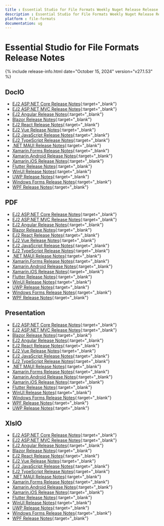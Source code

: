 ```yaml
---
title : Essential Studio for File Formats Weekly Nuget Release Release Notes  
description : Essential Studio for File Formats Weekly Nuget Release Release Notes  
platform : file-formats
documentation: ug
---
```


# Essential Studio for File Formats  Release Notes  

{% include release-info.html date="October 15, 2024" version="v27.1.53" %} 




## DocIO

* [EJ2 ASP.NET Core Release Notes](https://ej2.syncfusion.com/aspnetcore/documentation/release-notes/27.1.53#docio){:target="_blank"}
* [EJ2 ASP.NET MVC Release Notes](https://ej2.syncfusion.com/aspnetmvc/documentation/release-notes/27.1.53#docio){:target="_blank"}
* [EJ2 Angular Release Notes](https://ej2.syncfusion.com/angular/documentation/release-notes/27.1.53#docio){:target="_blank"}
* [Blazor Release Notes](https://blazor.syncfusion.com/documentation/release-notes/27.1.53#docio){:target="_blank"}
* [EJ2 React Release Notes](https://ej2.syncfusion.com/react/documentation/release-notes/27.1.53#docio){:target="_blank"}
* [EJ2 Vue  Release Notes](https://ej2.syncfusion.com/vue/documentation/release-notes/27.1.53#docio){:target="_blank"}
* [EJ2 JavaScript Release Notes](https://ej2.syncfusion.com/javascript/documentation/release-notes/27.1.53#docio){:target="_blank"}
* [EJ2 TypeScript Release Notes](https://ej2.syncfusion.com/documentation/release-notes/27.1.53#docio){:target="_blank"}
* [.NET MAUI Release Notes](/maui/release-notes/v27.1.53#docio){:target="_blank"}
* [Xamarin.Forms Release Notes](/xamarin/release-notes/v27.1.53#docio){:target="_blank"}
* [Xamarin.Android Release Notes](/xamarin-android/release-notes/v27.1.53#docio){:target="_blank"}
* [Xamarin.iOS Release Notes](/xamarin-ios/release-notes/v27.1.53#docio){:target="_blank"}
* [Flutter Release Notes](/flutter/release-notes/v27.1.53#docio){:target="_blank"}
* [WinUI Release Notes](/winui/release-notes/v27.1.53#docio){:target="_blank"}
* [UWP Release Notes](/uwp/release-notes/v27.1.53#docio){:target="_blank"}
* [Windows Forms Release Notes](/windowsforms/release-notes/v27.1.53#docio){:target="_blank"}
* [WPF Release Notes](/wpf/release-notes/v27.1.53#docio){:target="_blank"}



## PDF

* [EJ2 ASP.NET Core Release Notes](https://ej2.syncfusion.com/aspnetcore/documentation/release-notes/27.1.53#pdf){:target="_blank"}
* [EJ2 ASP.NET MVC Release Notes](https://ej2.syncfusion.com/aspnetmvc/documentation/release-notes/27.1.53#pdf){:target="_blank"}
* [EJ2 Angular Release Notes](https://ej2.syncfusion.com/angular/documentation/release-notes/27.1.53#pdf){:target="_blank"}
* [Blazor Release Notes](https://blazor.syncfusion.com/documentation/release-notes/27.1.53#pdf){:target="_blank"}
* [EJ2 React Release Notes](https://ej2.syncfusion.com/react/documentation/release-notes/27.1.53#pdf){:target="_blank"}
* [EJ2 Vue  Release Notes](https://ej2.syncfusion.com/vue/documentation/release-notes/27.1.53#pdf){:target="_blank"}
* [EJ2 JavaScript Release Notes](https://ej2.syncfusion.com/javascript/documentation/release-notes/27.1.53#pdf){:target="_blank"}
* [EJ2 TypeScript Release Notes](https://ej2.syncfusion.com/documentation/release-notes/27.1.53#pdf){:target="_blank"}
* [.NET MAUI Release Notes](/maui/release-notes/v27.1.53#pdf){:target="_blank"}
* [Xamarin.Forms Release Notes](/xamarin/release-notes/v27.1.53#pdf){:target="_blank"}
* [Xamarin.Android Release Notes](/xamarin-android/release-notes/v27.1.53#pdf){:target="_blank"}
* [Xamarin.iOS Release Notes](/xamarin-ios/release-notes/v27.1.53#pdf){:target="_blank"}
* [Flutter Release Notes](/flutter/release-notes/v27.1.53#pdf){:target="_blank"}
* [WinUI Release Notes](/winui/release-notes/v27.1.53#pdf){:target="_blank"}
* [UWP Release Notes](/uwp/release-notes/v27.1.53#pdf){:target="_blank"}
* [Windows Forms Release Notes](/windowsforms/release-notes/v27.1.53#pdf){:target="_blank"}
* [WPF Release Notes](/wpf/release-notes/v27.1.53#pdf){:target="_blank"}


## Presentation

* [EJ2 ASP.NET Core Release Notes](https://ej2.syncfusion.com/aspnetcore/documentation/release-notes/27.1.53#presentation){:target="_blank"}
* [EJ2 ASP.NET MVC Release Notes](https://ej2.syncfusion.com/aspnetmvc/documentation/release-notes/27.1.53#presentation){:target="_blank"}
* [Blazor Release Notes](https://blazor.syncfusion.com/documentation/release-notes/27.1.53#presentation){:target="_blank"}
* [EJ2 Angular Release Notes](https://ej2.syncfusion.com/angular/documentation/release-notes/27.1.53#presentation){:target="_blank"}
* [EJ2 React Release Notes](https://ej2.syncfusion.com/react/documentation/release-notes/27.1.53#presentation){:target="_blank"}
* [EJ2 Vue  Release Notes](https://ej2.syncfusion.com/vue/documentation/release-notes/27.1.53#presentation){:target="_blank"}
* [EJ2 JavaScript Release Notes](https://ej2.syncfusion.com/javascript/documentation/release-notes/27.1.53#presentation){:target="_blank"}
* [EJ2 TypeScript Release Notes](https://ej2.syncfusion.com/documentation/release-notes/27.1.53#presentation){:target="_blank"}
* [.NET MAUI Release Notes](/maui/release-notes/v27.1.53#presentation){:target="_blank"}
* [Xamarin.Forms Release Notes](/xamarin/release-notes/v27.1.53#presentation){:target="_blank"}
* [Xamarin.Android Release Notes](/xamarin-android/release-notes/v27.1.53#presentation){:target="_blank"}
* [Xamarin.iOS Release Notes](/xamarin-ios/release-notes/v27.1.53#presentation){:target="_blank"}
* [Flutter Release Notes](/flutter/release-notes/v27.1.53#presentation){:target="_blank"}
* [WinUI Release Notes](/winui/release-notes/v27.1.53#presentation){:target="_blank"}
* [Windows Forms Release Notes](/windowsforms/release-notes/v27.1.53#presentation){:target="_blank"}
* [WPF Release Notes](/wpf/release-notes/v27.1.53#presentation){:target="_blank"}
* [UWP Release Notes](/uwp/release-notes/v27.1.53#presentation){:target="_blank"}



## XlsIO

* [EJ2 ASP.NET Core Release Notes](https://ej2.syncfusion.com/aspnetcore/documentation/release-notes/27.1.53#xlsio){:target="_blank"}
* [EJ2 ASP.NET MVC Release Notes](https://ej2.syncfusion.com/aspnetmvc/documentation/release-notes/27.1.53#xlsio){:target="_blank"}
* [EJ2 Angular Release Notes](https://ej2.syncfusion.com/angular/documentation/release-notes/27.1.53#xlsio){:target="_blank"}
* [Blazor Release Notes](https://blazor.syncfusion.com/documentation/release-notes/27.1.53#xlsio){:target="_blank"}
* [EJ2 React Release Notes](https://ej2.syncfusion.com/react/documentation/release-notes/27.1.53#xlsio){:target="_blank"}
* [EJ2 Vue  Release Notes](https://ej2.syncfusion.com/vue/documentation/release-notes/27.1.53#xlsio){:target="_blank"}
* [EJ2 JavaScript Release Notes](https://ej2.syncfusion.com/javascript/documentation/release-notes/27.1.53#xlsio){:target="_blank"}
* [EJ2 TypeScript Release Notes](https://ej2.syncfusion.com/documentation/release-notes/27.1.53#xlsio){:target="_blank"}
* [.NET MAUI Release Notes](/maui/release-notes/v27.1.53#xlsio){:target="_blank"}
* [Xamarin.Forms Release Notes](/xamarin/release-notes/v27.1.53#xlsio){:target="_blank"}
* [Xamarin.Android Release Notes](/xamarin-android/release-notes/v27.1.53#xlsio){:target="_blank"}
* [Xamarin.iOS Release Notes](/xamarin-ios/release-notes/v27.1.53#xlsio){:target="_blank"}
* [Flutter Release Notes](/flutter/release-notes/v27.1.53#xlsio){:target="_blank"}
* [WinUI Release Notes](/winui/release-notes/v27.1.53#xlsio){:target="_blank"}
* [UWP Release Notes](/uwp/release-notes/v27.1.53#xlsio){:target="_blank"}
* [Windows Forms Release Notes](/windowsforms/release-notes/v27.1.53#xlsio){:target="_blank"}
* [WPF Release Notes](/wpf/release-notes/v27.1.53#xlsio){:target="_blank"}


